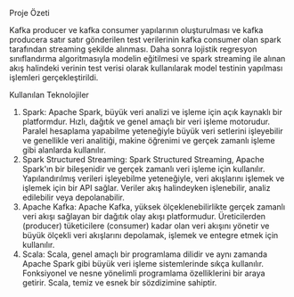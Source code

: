 Proje Özeti

 Kafka producer ve kafka consumer yapılarının oluşturulması ve kafka producera satır satır
gönderilen test verilerinin kafka consumer olan spark tarafından streaming şekilde alınması.
Daha sonra lojistik regresyon sınıflandırma algoritmasıyla modelin eğitilmesi ve spark
streaming ile alınan akış halindeki verinin test verisi olarak kullanılarak model testinin
yapılması işlemleri gerçekleştirildi.

Kullanılan Teknolojiler
1. Spark: Apache Spark, büyük veri analizi ve işleme için açık kaynaklı bir platformdur.
Hızlı, dağıtık ve genel amaçlı bir veri işleme motorudur. Paralel hesaplama yapabilme
yeteneğiyle büyük veri setlerini işleyebilir ve genellikle veri analitiği, makine
öğrenimi ve gerçek zamanlı işleme gibi alanlarda kullanılır.
2. Spark Structured Streaming: Spark Structured Streaming, Apache Spark'ın bir
bileşenidir ve gerçek zamanlı veri işleme için kullanılır. Yapılandırılmış verileri
işleyebilme yeteneğiyle, veri akışlarını işlemek ve işlemek için bir API sağlar. Veriler
akış halindeyken işlenebilir, analiz edilebilir veya depolanabilir.
3. Apache Kafka: Apache Kafka, yüksek ölçeklenebilirlikte gerçek zamanlı veri akışı
sağlayan bir dağıtık olay akışı platformudur. Üreticilerden (producer) tüketicilere
(consumer) kadar olan veri akışını yönetir ve büyük ölçekli veri akışlarını depolamak,
işlemek ve entegre etmek için kullanılır.
4. Scala: Scala, genel amaçlı bir programlama dilidir ve aynı zamanda Apache Spark
gibi büyük veri işleme sistemlerinde sıkça kullanılır. Fonksiyonel ve nesne yönelimli
programlama özelliklerini bir araya getirir. Scala, temiz ve esnek bir sözdizimine
sahiptir.
